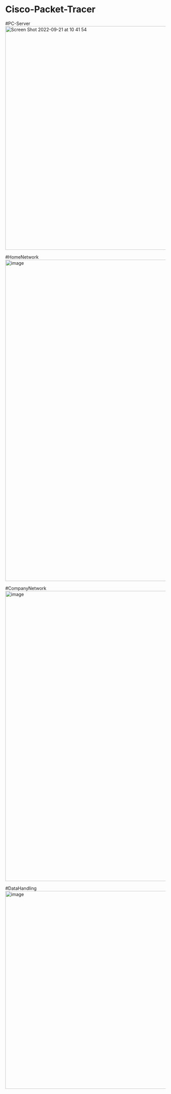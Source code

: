 # Cisco-Packet-Tracer

#PC-Server
<img width="703" alt="Screen Shot 2022-09-21 at 10 41 54" src="https://user-images.githubusercontent.com/65597797/191482839-5cf31940-422a-47aa-a1db-3e91b091391b.png">

#HomeNetwork
<img width="1010" alt="image" src="https://user-images.githubusercontent.com/65597797/191486490-5964d85e-a936-4e1b-aafe-85582ffb04bc.png">

#CompanyNetwork
<img width="912" alt="image" src="https://user-images.githubusercontent.com/65597797/191505247-f59fbcb4-e720-48d6-b358-b56c41bc83e4.png">

#DataHandling
<img width="622" alt="image" src="https://user-images.githubusercontent.com/65597797/192347334-87a53894-911d-49ec-8627-ef39402d0216.png">


